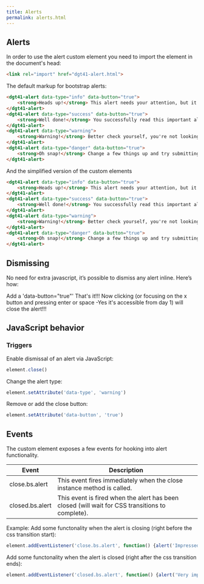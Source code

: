 ```yaml
---
title: Alerts
permalink: alerts.html
---
```


## Alerts

In order to use the alert custom element you need to import the element in the document's head:
```html
<link rel="import" href="dgt41-alert.html">
```

The default markup for bootstrap alerts:
```html
<dgt41-alert data-type="info" data-button="true">
	<strong>Heads up!</strong> This alert needs your attention, but it's not super important.
</dgt41-alert>
<dgt41-alert data-type="success" data-button="true">
	<strong>Well done!</strong> You successfully read this important alert message.
</dgt41-alert>
<dgt41-alert data-type="warning">
	<strong>Warning!</strong> Better check yourself, you're not looking too good.
</dgt41-alert>
<dgt41-alert data-type="danger" data-button="true">
	<strong>Oh snap!</strong> Change a few things up and try submitting again.
</dgt41-alert>
```

And the simplified version of the custom elements
```html
<dgt41-alert data-type="info" data-button="true">
	<strong>Heads up!</strong> This alert needs your attention, but it's not super important.
</dgt41-alert>
<dgt41-alert data-type="success" data-button="true">
	<strong>Well done!</strong> You successfully read this important alert message.
</dgt41-alert>
<dgt41-alert data-type="warning">
	<strong>Warning!</strong> Better check yourself, you're not looking too good.
</dgt41-alert>
<dgt41-alert data-type="danger" data-button="true">
	<strong>Oh snap!</strong> Change a few things up and try submitting again.
</dgt41-alert>
```

## Dismissing
No need for extra javascript, it’s possible to dismiss any alert inline. Here’s how:

Add a 'data-button="true"'
That's it!!! Now clicking (or focusing on the x button and pressing enter or space -Yes it's accessible from day 1) will close the alert!!!

## JavaScript behavior
### Triggers

Enable dismissal of an alert via JavaScript:
```js
element.close()
```

Change the alert type:
```js
element.setAttribute('data-type', 'warning')
```

Remove or add the close button:
```js
element.setAttribute('data-button', 'true')
```

## Events
The custom element exposes a few events for hooking into alert functionality.


|Event			|Description								     			|
|-----------------------|-----------------------------------------------------------------------------------------------|
|close.bs.alert		|This event fires immediately when the close instance method is called.				|
|closed.bs.alert	|This event is fired when the alert has been closed (will wait for CSS transitions to complete).|


Example:
Add some functonality when the alert is closing (right before the css transition start):
```js
element.addEventListener('close.bs.alert', function() {alert('Impressed!')} )
```

Add some functonality when the alert is closed (right after the css transition ends):
```js
element.addEventListener('closed.bs.alert', function() {alert('Very impressive!')} )
```
